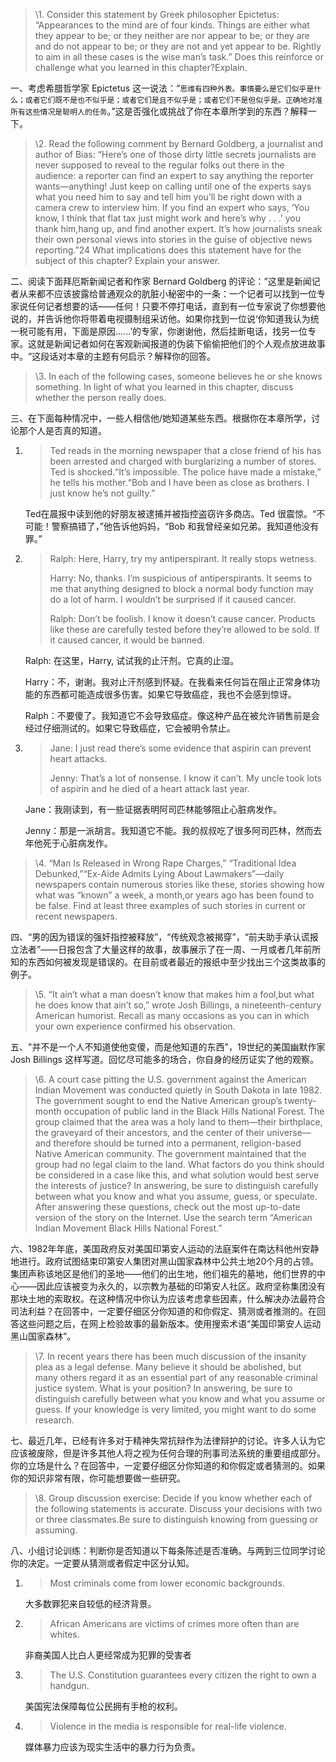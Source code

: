 > \1. Consider this statement by Greek philosopher Epictetus: “Appearances to the mind are of four kinds. Things are either what they appear to be; or they neither are nor appear to be; or they are and do not appear to be; or they are not and yet appear to be. Rightly to aim in all these cases is the wise man’s task.” Does this reinforce or challenge what you learned in this chapter?Explain.

一、考虑希腊哲学家 Epictetus 这一说法：“`思维有四种外表。事情要么是它们似乎是什么；或者它们既不是也不似乎是；或者它们是且不似乎是；或者它们不是但似乎是。正确地对准所有这些情况是聪明人的任务`。”这是否强化或挑战了你在本章所学到的东西？解释一下。

> \2. Read the following comment by Bernard Goldberg, a journalist and author of Bias: “Here’s one of those dirty little secrets journalists are never supposed to reveal to the regular folks out there in the audience: a reporter can find an expert to say anything the reporter wants—anything! Just keep on calling until one of the experts says what you need him to say and tell him you’ll be right down with a camera crew to interview him. If you find an expert who says, ‘You know, I think that flat tax just might work and here’s why . . .’ you thank him,hang up, and find another expert. It’s how journalists sneak their own personal views into stories in the guise of objective news reporting.”24 What implications does this statement have for the subject of this chapter? Explain your answer.

二、阅读下面拜厄斯新闻记者和作家 Bernard Goldberg 的评论：”这里是新闻记者从来都不应该披露给普通观众的肮脏小秘密中的一条：一个记者可以找到一位专家说任何记者想要的话——任何！只要不停打电话，直到有一位专家说了你想要他说的，并告诉他你将带着电视摄制组采访他。如果你找到一位说‘你知道我认为统一税可能有用，下面是原因......’的专家，你谢谢他，然后挂断电话，找另一位专家。这就是新闻记者如何在客观新闻报道的伪装下偷偷把他们的个人观点放进故事中。“这段话对本章的主题有何启示？解释你的回答。

> \3. In each of the following cases, someone believes he or she knows something. In light of what you learned in this chapter, discuss whether the person really does.

三、在下面每种情况中，一些人相信他/她知道某些东西。根据你在本章所学，讨论那个人是否真的知道。

1. > Ted reads in the morning newspaper that a close friend of his has been arrested and charged with burglarizing a number of stores. Ted is shocked.“It’s impossible. The police have made a mistake,” he tells his mother.“Bob and I have been as close as brothers. I just know he’s not guilty.”

   Ted在晨报中读到他的好朋友被逮捕并被指控盗窃许多商店。Ted 很震惊。“不可能！警察搞错了，”他告诉他妈妈，“Bob 和我曾经亲如兄弟。我知道他没有罪。”

2. > Ralph: Here, Harry, try my antiperspirant. It really stops wetness.
   >
   > Harry: No, thanks. I’m suspicious of antiperspirants. It seems to me that anything designed to block a normal body function may do a lot of harm. I wouldn’t be surprised if it caused cancer.
   >
   > Ralph: Don’t be foolish. I know it doesn’t cause cancer. Products like these are carefully tested before they’re allowed to be sold. If it caused cancer, it would be banned.

   Ralph: 在这里，Harry, 试试我的止汗剂。它真的止湿。

   Harry：不，谢谢。我对止汗剂感到怀疑。在我看来任何旨在阻止正常身体功能的东西都可能造成很多伤害。如果它导致癌症，我也不会感到惊讶。

   Ralph：不要傻了。我知道它不会导致癌症。像这种产品在被允许销售前是会经过仔细测试的。如果它导致癌症，它会被明令禁止。

3. > Jane: I just read there’s some evidence that aspirin can prevent heart attacks.
   >
   > Jenny: That’s a lot of nonsense. I know it can’t. My uncle took lots of aspirin and he died of a heart attack last year.

   Jane：我刚读到，有一些证据表明阿司匹林能够阻止心脏病发作。

   Jenny：那是一派胡言。我知道它不能。我的叔叔吃了很多阿司匹林，然而去年他死于心脏病发作。

> \4. “Man Is Released in Wrong Rape Charges,” “Traditional Idea Debunked,”“Ex-Aide Admits Lying About Lawmakers”—daily newspapers contain numerous stories like these, stories showing how what was “known” a week, a month,or years ago has been found to be false. Find at least three examples of such stories in current or recent newspapers.

四、“男的因为错误的强奸指控被释放”，“传统观念被揭穿”，“前夫助手承认谎报立法者”——日报包含了大量这样的故事，故事展示了在一周、一月或者几年前所知的东西如何被发现是错误的。在目前或者最近的报纸中至少找出三个这类故事的例子。

> \5. “It ain’t what a man doesn’t know that makes him a fool,but what he does know that ain’t so,” wrote Josh Billings, a nineteenth-century American humorist. Recall as many occasions as you can in which your own experience confirmed his observation.

五、"并不是一个人不知道使他变傻，而是他知道的东西"，19世纪的美国幽默作家 Josh Billings 这样写道。回忆尽可能多的场合，你自身的经历证实了他的观察。

> \6. A court case pitting the U.S. government against the American Indian Movement was conducted quietly in South Dakota in late 1982. The government sought to end the Native American group’s twenty-month occupation of public land in the Black Hills National Forest. The group claimed that the area was a holy land to them—their birthplace, the graveyard of their ancestors, and the center of their universe—and therefore should be turned into a permanent, religion-based Native American community. The government maintained that the group had no legal claim to the land. What factors do you think should be considered in a case like this, and what solution would best serve the interests of justice? In answering, be sure to distinguish carefully between what you know and what you assume, guess, or speculate. After answering these questions, check out the most up-to-date version of the story on the Internet. Use the search term “American Indian Movement Black Hills National Forest.”

六、1982年年底，美国政府反对美国印第安人运动的法庭案件在南达科他州安静地进行。政府试图结束印第安人集团对黑山国家森林中公共土地20个月的占领。集团声称该地区是他们的圣地——他们的出生地，他们祖先的墓地，他们世界的中心——因此应该被变为永久的，以宗教为基础的印第安人社区。政府坚称集团没有那块土地的索取权。在这种情况中你认为应该考虑拿些因素，什么解决办法最符合司法利益？在回答中，一定要仔细区分你知道的和你假定、猜测或者推测的。在回答这些问题之后，在网上检验故事的最新版本。使用搜索术语“美国印第安人运动黑山国家森林”。

> \7. In recent years there has been much discussion of the insanity plea as a legal defense. Many believe it should be abolished, but many others regard it as an essential part of any reasonable criminal justice system. What is your position? In answering, be sure to distinguish carefully between what you know and what you assume or guess. If your knowledge is very limited, you might want to do some research.

七、最近几年，已经有许多对于精神失常抗辩作为法律辩护的讨论。许多人认为它应该被废除，但是许多其他人将之视为任何合理的刑事司法系统的重要组成部分。你的立场是什么？在回答中，一定要仔细区分你知道的和你假定或者猜测的。如果你的知识非常有限，你可能想要做一些研究。

> \8. Group discussion exercise: Decide if you know whether each of the following statements is accurate. Discuss your decisions with two or three classmates.Be sure to distinguish knowing from guessing or assuming.

八、小组讨论训练：判断你是否知道以下每条陈述是否准确。与两到三位同学讨论你的决定。一定要从猜测或者假定中区分认知。

1. > Most criminals come from lower economic backgrounds.

   大多数罪犯来自较低的经济背景。

2. > African Americans are victims of crimes more often than are whites.

   非裔美国人比白人更经常成为犯罪的受害者

3. > The U.S. Constitution guarantees every citizen the right to own a handgun.

   美国宪法保障每位公民拥有手枪的权利。

4. > Violence in the media is responsible for real-life violence.

   媒体暴力应该为现实生活中的暴力行为负责。



